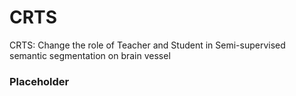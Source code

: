 # CRTS
CRTS: Change the role of  Teacher and Student in Semi-supervised semantic segmentation on brain vessel

### Placeholder

